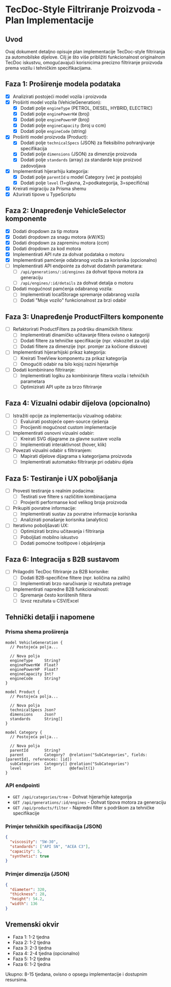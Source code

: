# TecDoc-Style Filtriranje Proizvoda - Plan Implementacije

## Uvod

Ovaj dokument detaljno opisuje plan implementacije TecDoc-style filtriranja za automobilske dijelove. Cilj je što više približiti funkcionalnost originalnom TecDoc iskustvu, omogućavajući korisnicima precizno filtriranje proizvoda prema vozilu i tehničkim specifikacijama.

## Faza 1: Proširenje modela podataka

- [x] Analizirati postojeći model vozila i proizvoda
- [x] Proširiti model vozila (VehicleGeneration):
  - [x] Dodati polje `engineType` (PETROL, DIESEL, HYBRID, ELECTRIC)
  - [x] Dodati polje `enginePowerKW` (broj)
  - [x] Dodati polje `enginePowerHP` (broj)
  - [x] Dodati polje `engineCapacity` (broj u ccm)
  - [x] Dodati polje `engineCode` (string)
- [x] Proširiti model proizvoda (Product):
  - [x] Dodati polje `technicalSpecs` (JSON) za fleksibilno pohranjivanje specifikacija
  - [x] Dodati polje `dimensions` (JSON) za dimenzije proizvoda
  - [x] Dodati polje `standards` (array) za standarde koje proizvod zadovoljava
- [x] Implementirati hijerarhiju kategorija:
  - [x] Dodati polje `parentId` u model Category (već je postojalo)
  - [x] Dodati polje `level` (1=glavna, 2=podkategorija, 3=specifična)
- [x] Kreirati migraciju za Prisma shemu
- [x] Ažurirati tipove u TypeScriptu

## Faza 2: Unapređenje VehicleSelector komponente

- [x] Dodati dropdown za tip motora
- [x] Dodati dropdown za snagu motora (kW/KS)
- [x] Dodati dropdown za zapreminu motora (ccm)
- [x] Dodati dropdown za kod motora
- [x] Implementirati API rute za dohvat podataka o motoru
- [x] Implementirati pamćenje odabranog vozila za korisnika (opcionalno)
- [ ] Implementirati API endpointe za dohvat dodatnih parametara:
  - [ ] `/api/generations/:id/engines` za dohvat tipova motora za generaciju
  - [ ] `/api/engines/:id/details` za dohvat detalja o motoru
- [ ] Dodati mogućnost pamćenja odabranog vozila:
  - [ ] Implementirati localStorage spremanje odabranog vozila
  - [ ] Dodati "Moje vozilo" funkcionalnost za brzi odabir

## Faza 3: Unapređenje ProductFilters komponente

- [ ] Refaktorirati ProductFilters za podršku dinamičkih filtera:
  - [ ] Implementirati dinamičko učitavanje filtera ovisno o kategoriji
  - [ ] Dodati filtere za tehničke specifikacije (npr. viskozitet za ulja)
  - [ ] Dodati filtere za dimenzije (npr. promjer za kočione diskove)
- [ ] Implementirati hijerarhijski prikaz kategorija:
  - [ ] Kreirati TreeView komponentu za prikaz kategorija
  - [ ] Omogućiti odabir na bilo kojoj razini hijerarhije
- [ ] Dodati kombinirano filtriranje:
  - [ ] Implementirati logiku za kombiniranje filtera vozila i tehničkih parametara
  - [ ] Optimizirati API upite za brzo filtriranje

## Faza 4: Vizualni odabir dijelova (opcionalno)

- [ ] Istražiti opcije za implementaciju vizualnog odabira:
  - [ ] Evaluirati postojeće open-source rješenja
  - [ ] Procijeniti mogućnost custom implementacije
- [ ] Implementirati osnovni vizualni odabir:
  - [ ] Kreirati SVG dijagrame za glavne sustave vozila
  - [ ] Implementirati interaktivnost (hover, klik)
- [ ] Povezati vizualni odabir s filtriranjem:
  - [ ] Mapirati dijelove dijagrama s kategorijama proizvoda
  - [ ] Implementirati automatsko filtriranje pri odabiru dijela

## Faza 5: Testiranje i UX poboljšanja

- [ ] Provesti testiranje s realnim podacima:
  - [ ] Testirati sve filtere s različitim kombinacijama
  - [ ] Provjeriti performanse kod velikog broja proizvoda
- [ ] Prikupiti povratne informacije:
  - [ ] Implementirati sustav za povratne informacije korisnika
  - [ ] Analizirati ponašanje korisnika (analytics)
- [ ] Iterativno poboljšavati UX:
  - [ ] Optimizirati brzinu učitavanja i filtriranja
  - [ ] Poboljšati mobilno iskustvo
  - [ ] Dodati pomoćne tooltipove i objašnjenja

## Faza 6: Integracija s B2B sustavom

- [ ] Prilagoditi TecDoc filtriranje za B2B korisnike:
  - [ ] Dodati B2B-specifične filtere (npr. količina na zalihi)
  - [ ] Implementirati brzo naručivanje iz rezultata pretrage
- [ ] Implementirati napredne B2B funkcionalnosti:
  - [ ] Spremanje često korištenih filtera
  - [ ] Izvoz rezultata u CSV/Excel

## Tehnički detalji i napomene

### Prisma shema proširenja

```prisma
model VehicleGeneration {
  // Postojeća polja...
  
  // Nova polja
  engineType     String?
  enginePowerKW  Float?
  enginePowerHP  Float?
  engineCapacity Int?
  engineCode     String?
}

model Product {
  // Postojeća polja...
  
  // Nova polja
  technicalSpecs Json?
  dimensions     Json?
  standards      String[]
}

model Category {
  // Postojeća polja...
  
  // Nova polja
  parentId       String?
  parent         Category?  @relation("SubCategories", fields: [parentId], references: [id])
  subCategories  Category[] @relation("SubCategories")
  level          Int        @default(1)
}
```

### API endpointi

- `GET /api/categories/tree` - Dohvat hijerarhije kategorija
- `GET /api/generations/:id/engines` - Dohvat tipova motora za generaciju
- `GET /api/products/filter` - Napredni filter s podrškom za tehničke specifikacije

### Primjer tehničkih specifikacija (JSON)

```json
{
  "viscosity": "5W-30",
  "standards": ["API SN", "ACEA C3"],
  "capacity": 5,
  "synthetic": true
}
```

### Primjer dimenzija (JSON)

```json
{
  "diameter": 320,
  "thickness": 28,
  "height": 54.2,
  "width": 136
}
```

## Vremenski okvir

- Faza 1: 1-2 tjedna
- Faza 2: 1-2 tjedna
- Faza 3: 2-3 tjedna
- Faza 4: 2-4 tjedna (opcionalno)
- Faza 5: 1-2 tjedna
- Faza 6: 1-2 tjedna

Ukupno: 8-15 tjedana, ovisno o opsegu implementacije i dostupnim resursima.
